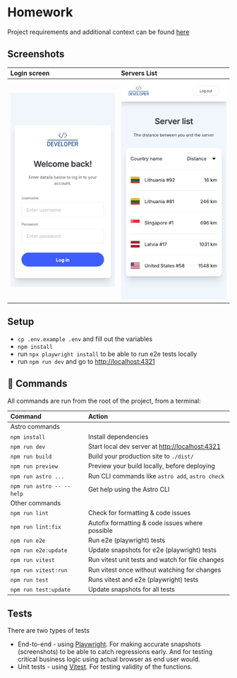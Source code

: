 # Homework

Project requirements and additional context can be found [here](REQUIREMENTS.md)

## Screenshots

| Login screen | Servers List |
| :------------| :------------|
| ![Login screen](src/tests/__snapshots__/Login-Page-mobile-1.png) | ![Servers list](src/tests/__snapshots__/Servers-Page-mobile-1.png) |


## Setup

- `cp .env.example .env` and fill out the variables
- `npm install`
- run `npx playwright install` to be able to run e2e tests locally
- run `npm run dev` and go to [http://localhost:4321](http://localhost:4321)

## 🧞 Commands

All commands are run from the root of the project, from a terminal:

| Command                   | Action                                                                    |
| :------------------------ | :-------------------------------------------------------------------------|
| Astro commands            |                                                                           |
| `npm install`             | Install dependencies                                                      |
| `npm run dev`             | Start  local dev server at [http://localhost:4321](http://localhost:4321) |
| `npm run build`           | Build your production site to `./dist/`                                   |
| `npm run preview`         | Preview your build locally, before deploying                              |
| `npm run astro ...`       | Run CLI commands like `astro add`, `astro check`                          |
| `npm run astro -- --help` | Get help using the Astro CLI                                              |
| Other commands            |                                                                           |
| `npm run lint`            | Check for formatting & code issues                                        |
| `npm run lint:fix`        | Autofix formatting & code issues where possible                           |
| `npm run e2e`             | Run e2e (playwright) tests                                                |
| `npm run e2e:update`      | Update snapshots for e2e  (playwright) tests                              |
| `npm run vitest`          | Run vitest unit tests and watch for file changes                          |
| `npm run vitest:run`      | Run vitest once without watching for changes                              |
| `npm run test`            | Runs vitest and e2e (playwright) tests                                    |
| `npm run test:update`     | Update snapshots for all tests                                            |

## Tests

There are two types of tests

- End-to-end - using [Playwright](https://playwright.dev/docs/intro). For
  making accurate snapshots (screenshots) to be able to catch regressions
  early. And for testing critical business logic using actual browser as
  end user would.
- Unit tests - using [Vitest](https://vitest.dev/guide/). For testing
  validity of the functions.
